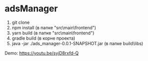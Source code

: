 # adsManager

1. git clone 
2. npm install (в папке "src\main\frontend")
3. yarn build (в папке "src\main\frontend")
4. gradle build (в корне проекта)
5. java -jar ./ads_manager-0.0.1-SNAPSHOT.jar (в папке build\libs)

Demo: https://youtu.be/syjD8rxfd-Q

